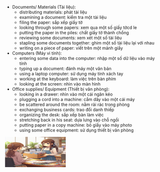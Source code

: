 - Documents/ Materials (Tài liệu):
    - distributing materials: phát tài liệu
    - examining a document: kiểm tra một tài liệu
    - filing the paper: sắp xếp giấy tờ
    - looking through some papers: xem qua một số giấy tờcd le
    - putting the paper in the piles: chất giấy tờ thành chồng
    - reviewing some documents: xem xét một số tài liệu
    - stapling some documents together: ghim một số tài liệu lại với nhau
    - writing on a piece of paper: viết trên một mảnh giấy
- Computers (Máy vi tính):
    - entering some data into the computer: nhập một số dữ liệu vào máy tính
    - typing up a document: đánh máy một văn bản
    - using a laptop computer: sử dụng máy tính xách tay
    - working at the keyboard: làm việc trên bàn phím
    - looking at the screen: nhìn vào màn hình
- Office supplies/ Equipment (Thiết bị văn phòng):
    - looking in a drawer: nhìn vào một cái ngăn kéo
    - plugging a cord into a machine: cắm dây vào một cái máy
    - be scattered around the room: nằm rải rác trong phòng
    - exchanging business cards: trao đổi danh thiếp
    - organizing the desk: sắp xếp bàn làm việc
    - stretching back in his seat: dựa lưng vào chỗ ngồi
    - putting paper in a copy machine: bỏ giấy vào máy photo
    - using some office equipment: sử dụng thiết bị văn phòng

<img src="./images/_57df5e86-6810-4c3a-96d8-4ecf386ad81f.jfif" width="200" height="100">
